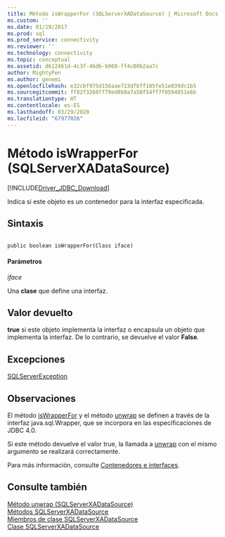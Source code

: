 ```yaml
---
title: Método isWrapperFor (SQLServerXADataSource) | Microsoft Docs
ms.custom: ''
ms.date: 01/19/2017
ms.prod: sql
ms.prod_service: connectivity
ms.reviewer: ''
ms.technology: connectivity
ms.topic: conceptual
ms.assetid: d612461d-4c3f-46db-b968-ff4c80b2aa7c
author: MightyPen
ms.author: genemi
ms.openlocfilehash: e32cbf975d156aae723dfbff105fe51e039dc1b5
ms.sourcegitcommit: ff82f3260ff79ed860a7a58f54ff7f0594851e6b
ms.translationtype: HT
ms.contentlocale: es-ES
ms.lasthandoff: 03/29/2020
ms.locfileid: "67977026"
---
```

# <a name="iswrapperfor-method-sqlserverxadatasource"></a>Método isWrapperFor (SQLServerXADataSource)
[!INCLUDE[Driver_JDBC_Download](../../../includes/driver_jdbc_download.md)]

  Indica si este objeto es un contenedor para la interfaz especificada.  
  
## <a name="syntax"></a>Sintaxis  
  
```  
  
public boolean isWrapperFor(Class iface)  
```  
  
#### <a name="parameters"></a>Parámetros  
 *iface*  
  
 Una **clase** que define una interfaz.  
  
## <a name="return-value"></a>Valor devuelto  
 **true** si este objeto implementa la interfaz o encapsula un objeto que implementa la interfaz. De lo contrario, se devuelve el valor **False**.  
  
## <a name="exceptions"></a>Excepciones  
 [SQLServerException](../../../connect/jdbc/reference/sqlserverexception-class.md)  
  
## <a name="remarks"></a>Observaciones  
 El método [isWrapperFor](../../../connect/jdbc/reference/iswrapperfor-method-sqlserverxadatasource.md) y el método [unwrap](../../../connect/jdbc/reference/unwrap-method-sqlserverxadatasource.md) se definen a través de la interfaz java.sql.Wrapper, que se incorpora en las especificaciones de JDBC 4.0.  
  
 Si este método devuelve el valor true, la llamada a [unwrap](../../../connect/jdbc/reference/unwrap-method-sqlserverxadatasource.md) con el mismo argumento se realizará correctamente.  
  
 Para más información, consulte [Contenedores e interfaces](../../../connect/jdbc/wrappers-and-interfaces.md).  
  
## <a name="see-also"></a>Consulte también  
 [Método unwrap &#40;SQLServerXADataSource&#41;](../../../connect/jdbc/reference/unwrap-method-sqlserverxadatasource.md)   
 [Métodos SQLServerXADataSource](../../../connect/jdbc/reference/sqlserverxadatasource-methods.md)   
 [Miembros de clase SQLServerXADataSource](../../../connect/jdbc/reference/sqlserverxadatasource-members.md)   
 [Clase SQLServerXADataSource](../../../connect/jdbc/reference/sqlserverxadatasource-class.md)  
  
  
